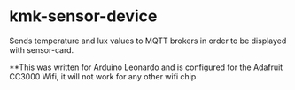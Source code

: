 # kmk-sensor-device
Sends temperature and lux values to MQTT brokers in order to be displayed with sensor-card.

**This was written for Arduino Leonardo and is configured for the Adafruit CC3000 Wifi, it will not work for any other wifi chip
